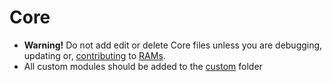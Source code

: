 # Core

-   **Warning!** Do not add edit or delete Core files unless you are debugging,
updating or, [contributing](https://github.com/jacobxperez/rams/blob/master/.github/CONTRIBUTING.md)
to [RAMs](https://github.com/jacobxperez/rams).
-   All custom modules should be added to the [custom](https://github.com/jacobxperez/rams/tree/master/src/css/custom) folder
